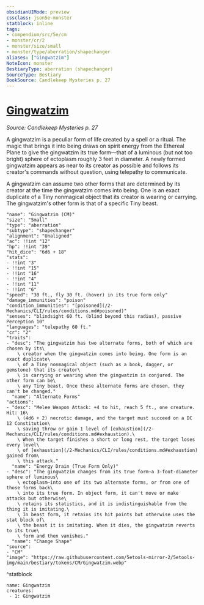 ```yaml
---
obsidianUIMode: preview
cssclass: json5e-monster
statblock: inline
tags:
- compendium/src/5e/cm
- monster/cr/2
- monster/size/small
- monster/type/aberration/shapechanger
aliases: ["Gingwatzim"]
NoteIcon: monster
BestiaryType: aberration (shapechanger)
SourceType: Bestiary
BookSource: Candlekeep Mysteries p. 27
---
```

# [Gingwatzim](2-Mechanics\CLI\bestiary\aberration/gingwatzim-cm.md)
*Source: Candlekeep Mysteries p. 27*  

A gingwatzim is a peculiar form of life created by a spell or a ritual. The magic that brings it into being draws on spirit energy from the Ethereal Plane to give the gingwatzim its true form—that of a luminous (but not too bright) sphere of ectoplasm roughly 3 feet in diameter. A newly formed gingwatzim appears as near to its creator as possible and follows its creator's commands without question, using telepathy to communicate.

A gingwatzim can assume two other forms that are determined by its creator at the time the gingwatzim comes into being. One is an exact duplicate of a Tiny nonmagical object that its creator is wearing or carrying. The gingwatzim's other form is that of a specific Tiny beast.

```statblock
"name": "Gingwatzim (CM)"
"size": "Small"
"type": "aberration"
"subtype": "shapechanger"
"alignment": "Unaligned"
"ac": !!int "12"
"hp": !!int "39"
"hit_dice": "6d6 + 18"
"stats":
- !!int "3"
- !!int "15"
- !!int "16"
- !!int "4"
- !!int "11"
- !!int "6"
"speed": "30 ft., fly 30 ft. (hover) in its true form only"
"damage_immunities": "poison"
"condition_immunities": "[poisoned](/2-Mechanics/CLI/rules/conditions.md#poisoned)"
"senses": "blindsight 60 ft. (blind beyond this radius), passive Perception 10"
"languages": "telepathy 60 ft."
"cr": "2"
"traits":
- "desc": "The gingwatzim has two alternate forms, both of which are chosen by its\
    \ creator when the gingwatzim comes into being. One form is an exact duplicate\
    \ of a Tiny nonmagical object (such as a book, dagger, or gemstone) that its creator\
    \ is carrying or wearing when the gingwatzim is conjured. The other form can be\
    \ any Tiny beast. Once these alternate forms are chosen, they can't be changed."
  "name": "Alternate Forms"
"actions":
- "desc": "Melee Weapon Attack: +4 to hit, reach 5 ft., one creature. Hit: 16\
    \ (4d6 + 2) necrotic damage, and the target must succeed on a DC 12 Constitution\
    \ saving throw or gain 1 level of [exhaustion](/2-Mechanics/CLI/rules/conditions.md#exhaustion).\
    \ When the target finishes a short or long rest, the target loses every level\
    \ of [exhaustion](/2-Mechanics/CLI/rules/conditions.md#exhaustion) gained from\
    \ this attack."
  "name": "Energy Drain (True Form Only)"
- "desc": "The gingwatzim changes from its true form—a 3-foot-diameter sphere of luminous\
    \ ectoplasm—into one of its two alternate forms, or from one of those forms back\
    \ into its true form. In object form, it can't move or make attacks but otherwise\
    \ retains its statistics, and it is indistinguishable from the thing it is imitating.\
    \ In beast form, it retains its hit points but otherwise uses the stat block of\
    \ the beast it is imitating. When it dies, the gingwatzim reverts to its true\
    \ form and then vanishes."
  "name": "Change Shape"
"source":
- "CM"
"image": "https://raw.githubusercontent.com/5etools-mirror-2/5etools-img/main/bestiary/tokens/CM/Gingwatzim.webp"
```
^statblock

```encounter-table
name: Gingwatzim
creatures:
 - 1: Gingwatzim
```